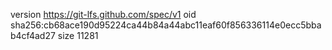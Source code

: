 version https://git-lfs.github.com/spec/v1
oid sha256:cb68ace190d95224ca44b84a44abc11eaf60f856336114e0ecc5bbab4cf4ad27
size 11281
